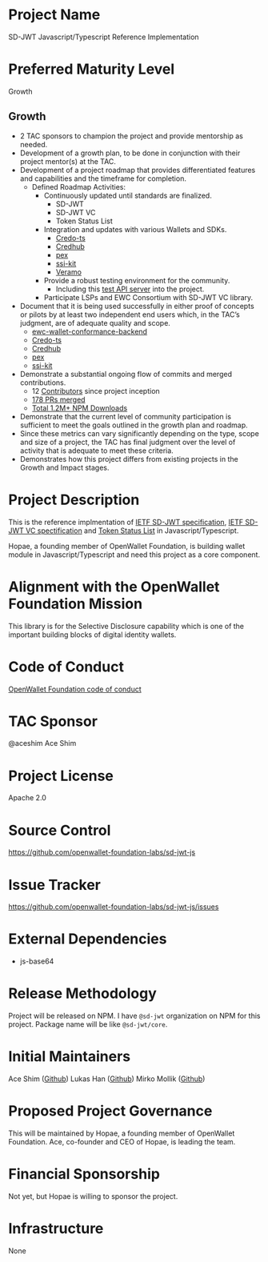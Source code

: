 # Project Name

SD-JWT Javascript/Typescript Reference Implementation

# Preferred Maturity Level

Growth

## Growth

- 2 TAC sponsors to champion the project and provide mentorship as needed.
- Development of a growth plan, to be done in conjunction with their project mentor(s) at the TAC.
- Development of a project roadmap that provides differentiated features and capabilities and the timeframe for completion.
  - Defined Roadmap Activities:
    - Continuously updated until standards are finalized.
      - SD-JWT
      - SD-JWT VC
      - Token Status List
    - Integration and updates with various Wallets and SDKs.
      - [Credo-ts](https://github.com/openwallet-foundation/credo-ts)
      - [Credhub](https://github.com/openwallet-foundation-labs/credhub)
      - [pex](https://github.com/Sphereon-Opensource/PEX)
      - [ssi-kit](https://github.com/Sphereon-Opensource/SSI-SDK)
      - [Veramo](https://github.com/decentralized-identity/veramo/pull/1358)
    - Provide a robust testing environment for the community.
      - Including this [test API server](https://github.com/lukasjhan/sd-jwt-test-api) into the project.
    - Participate LSPs and EWC Consortium with SD-JWT VC library.
- Document that it is being used successfully in either proof of concepts or pilots by at least two independent end users which, in the TAC’s judgment, are of adequate quality and scope.
  - [ewc-wallet-conformance-backend](https://github.com/EWC-consortium/ewc-wallet-conformance-backend)
  - [Credo-ts](https://github.com/openwallet-foundation/credo-ts)
  - [Credhub](https://github.com/openwallet-foundation-labs/credhub)
  - [pex](https://github.com/Sphereon-Opensource/PEX)
  - [ssi-kit](https://github.com/Sphereon-Opensource/SSI-SDK)
- Demonstrate a substantial ongoing flow of commits and merged contributions.
  - 12 [Contributors](https://github.com/openwallet-foundation-labs/sd-jwt-js/graphs/contributors) since project inception
  - [178 PRs merged](https://github.com/openwallet-foundation-labs/sd-jwt-js/pulls?q=is%3Apr+is%3Aclosed)
  - [Total 1.2M+ NPM Downloads](https://npm-stats-ecru.vercel.app/)
- Demonstrate that the current level of community participation is sufficient to meet the goals outlined in the growth plan and roadmap.
- Since these metrics can vary significantly depending on the type, scope and size of a project, the TAC has final judgment over the level of activity that is adequate to meet these criteria.
- Demonstrates how this project differs from existing projects in the Growth and Impact stages.

# Project Description

This is the reference implmentation of [IETF SD-JWT specification](https://datatracker.ietf.org/doc/draft-ietf-oauth-selective-disclosure-jwt/), [IETF SD-JWT VC spectification](https://datatracker.ietf.org/doc/draft-ietf-oauth-sd-jwt-vc/) and [Token Status List](https://datatracker.ietf.org/doc/draft-ietf-oauth-status-list/) in Javascript/Typescript.

Hopae, a founding member of OpenWallet Foundation, is building wallet module in Javascript/Typescript and need this project as a core component.

# Alignment with the OpenWallet Foundation Mission

This library is for the Selective Disclosure capability which is one of the important building blocks of digital identity wallets.

# Code of Conduct

[OpenWallet Foundation code of conduct](https://tac.openwallet.foundation/governance/code-of-conduct/)

# TAC Sponsor

@aceshim Ace Shim

# Project License

Apache 2.0

# Source Control

https://github.com/openwallet-foundation-labs/sd-jwt-js

# Issue Tracker

https://github.com/openwallet-foundation-labs/sd-jwt-js/issues

# External Dependencies

- js-base64

# Release Methodology

Project will be released on NPM. I have `@sd-jwt` organization on NPM for this project. Package name will be like `@sd-jwt/core`.

# Initial Maintainers

Ace Shim ([Github](https://github.com/pensivej))
Lukas Han ([Github](https://github.com/lukasjhan))
Mirko Mollik ([Github](https://github.com/cre8))

# Proposed Project Governance

This will be maintained by Hopae, a founding member of OpenWallet Foundation.
Ace, co-founder and CEO of Hopae, is leading the team.

# Financial Sponsorship

Not yet, but Hopae is willing to sponsor the project.

# Infrastructure

None

